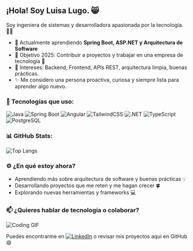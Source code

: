 ## ¡Hola! Soy Luisa Lugo. 😸

Soy ingeniera de sistemas y desarrolladora apasionada por la tecnología. 👩‍💻

- 🌱 Actualmente aprendiendo **Spring Boot, ASP.NET y Arquitectura de Software**
- 🎯 Objetivo 2025: Contribuir a proyectos y trabajar en una empresa de tecnología 🚀
- 🧠 Intereses: Backend, Frontend, APIs REST, arquitectura limpia, buenas prácticas. 
- ✨ Me considero una persona proactiva, curiosa y siempre lista para aprender algo nuevo.


### 🚀 Tecnologías que uso:

![Java](https://img.shields.io/badge/Java-ED8B00?style=for-the-badge&logo=java&logoColor=white)
![Spring Boot](https://img.shields.io/badge/Spring%20Boot-6DB33F?style=for-the-badge&logo=spring-boot&logoColor=white)
![Angular](https://img.shields.io/badge/Angular-DD0031?style=for-the-badge&logo=angular&logoColor=white)
![TailwindCSS](https://img.shields.io/badge/Tailwind-38B2AC?style=for-the-badge&logo=tailwind-css&logoColor=white)
![.NET](https://img.shields.io/badge/.NET-512BD4?style=for-the-badge&logo=dotnet&logoColor=white)
![TypeScript](https://img.shields.io/badge/TypeScript-3178C6?style=for-the-badge&logo=typescript&logoColor=white)
![PostgreSQL](https://img.shields.io/badge/SQL-336791?style=for-the-badge&logo=postgresql&logoColor=white)

### 📊 GitHub Stats:

![Top Langs](https://github-readme-stats.vercel.app/api/top-langs/?username=lmlugof&layout=compact&theme=tokyonight)

### ⚙️ ¿En qué estoy ahora?

- Aprendiendo más sobre arquitectura de software y buenas prácticas 💡
- Desarrollando proyectos que me reten y me hagan crecer 🍀
- Explorando nuevas herramientas y frameworks 💻

### 📫 ¿Quieres hablar de tecnología o colaborar?

![Coding GIF](https://media3.giphy.com/media/v1.Y2lkPTc5MGI3NjExeDVpdHFidWR1MTJ4MjU2M3QyNHpqYmtmMWIza2o5aWhkaDIyNDF3NiZlcD12MV9pbnRlcm5hbF9naWZfYnlfaWQmY3Q9Zw/l49JSmhFLrNlWelGM/giphy.gif)

Puedes encontrarme en [![LinkedIn](https://img.shields.io/badge/LinkedIn-Connect-blue?style=flat&logo=linkedin)](https://linkedin.com/in/lmlugof) o revisar mis proyectos aquí en GitHub 😄
